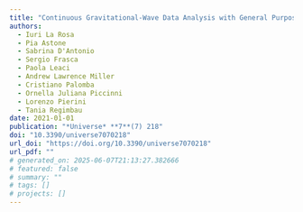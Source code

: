 ```yaml
---
title: "Continuous Gravitational-Wave Data Analysis with General Purpose Computing on Graphic Processing Units"
authors:
  - Iuri La Rosa
  - Pia Astone
  - Sabrina D'Antonio
  - Sergio Frasca
  - Paola Leaci
  - Andrew Lawrence Miller
  - Cristiano Palomba
  - Ornella Juliana Piccinni
  - Lorenzo Pierini
  - Tania Regimbau
date: 2021-01-01
publication: "*Universe* **7**(7) 218"
doi: "10.3390/universe7070218"
url_doi: "https://doi.org/10.3390/universe7070218"
url_pdf: ""
# generated_on: 2025-06-07T21:13:27.382666
# featured: false
# summary: ""
# tags: []
# projects: []
---
```

